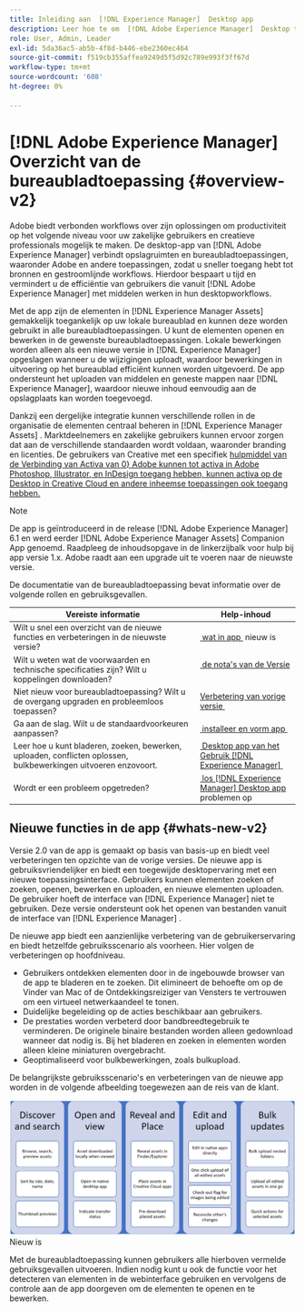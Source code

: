 ```yaml
---
title: Inleiding aan  [!DNL Experience Manager]  Desktop app
description: Leer hoe te om  [!DNL Adobe Experience Manager]  Desktop te gebruiken app om de werkschema's van het activabeheer voor creatieve gebruikers te optimaliseren wanneer het gebruiken van  [!DNL Adobe Experience Manager Assets]  direct van hun Desktop.
role: User, Admin, Leader
exl-id: 5da36ac5-ab5b-4f8d-b446-ebe2360ec464
source-git-commit: f519cb355affea9249d5f5d92c789e993f3ff67d
workflow-type: tm+mt
source-wordcount: '608'
ht-degree: 0%

---
```


# [!DNL Adobe Experience Manager] Overzicht van de bureaubladtoepassing {#overview-v2}

Adobe biedt verbonden workflows over zijn oplossingen om productiviteit op het volgende niveau voor uw zakelijke gebruikers en creatieve professionals mogelijk te maken. De desktop-app van [!DNL Adobe Experience Manager] verbindt opslagruimten en bureaubladtoepassingen, waaronder Adobe en andere toepassingen, zodat u sneller toegang hebt tot bronnen en gestroomlijnde workflows. Hierdoor bespaart u tijd en vermindert u de efficiëntie van gebruikers die vanuit [!DNL Adobe Experience Manager] met middelen werken in hun desktopworkflows.

Met de app zijn de elementen in [!DNL Experience Manager Assets] gemakkelijk toegankelijk op uw lokale bureaublad en kunnen deze worden gebruikt in alle bureaubladtoepassingen. U kunt de elementen openen en bewerken in de gewenste bureaubladtoepassingen. Lokale bewerkingen worden alleen als een nieuwe versie in [!DNL Experience Manager] opgeslagen wanneer u de wijzigingen uploadt, waardoor bewerkingen in uitvoering op het bureaublad efficiënt kunnen worden uitgevoerd. De app ondersteunt het uploaden van middelen en geneste mappen naar [!DNL Experience Manager], waardoor nieuwe inhoud eenvoudig aan de opslagplaats kan worden toegevoegd.

Dankzij een dergelijke integratie kunnen verschillende rollen in de organisatie de elementen centraal beheren in [!DNL Experience Manager Assets] . Marktdeelnemers en zakelijke gebruikers kunnen ervoor zorgen dat aan de verschillende standaarden wordt voldaan, waaronder branding en licenties. De gebruikers van Creative met een specifiek [&#x200B; hulpmiddel van de Verbinding van Activa van 0&rbrace; Adobe kunnen tot activa in Adobe Photoshop, Illustrator, en InDesign toegang hebben, kunnen activa op de Desktop in Creative Cloud en andere inheemse toepassingen ook toegang hebben.](https://business.adobe.com/products/experience-manager/assets/adobe-asset-link.html)

>[!NOTE]
>
>De app is geïntroduceerd in de release [!DNL Adobe Experience Manager] 6.1 en werd eerder [!DNL Adobe Experience Manager Assets] Companion App genoemd. Raadpleeg de inhoudsopgave in de linkerzijbalk voor hulp bij app versie 1.x. Adobe raadt aan een upgrade uit te voeren naar de nieuwste versie.

De documentatie van de bureaubladtoepassing bevat informatie over de volgende rollen en gebruiksgevallen.

| Vereiste informatie | Help-inhoud |
|--- |--- |
| Wilt u snel een overzicht van de nieuwe functies en verbeteringen in de nieuwste versie? | [&#x200B; wat in app &#x200B;](#whats-new-v2) nieuw is |
| Wilt u weten wat de voorwaarden en technische specificaties zijn? Wilt u koppelingen downloaden? | [&#x200B; de nota&#39;s van de Versie &#x200B;](release-notes.md) |
| Niet nieuw voor bureaubladtoepassing? Wilt u de overgang upgraden en probleemloos toepassen? | [&#x200B; Verbetering van vorige versie &#x200B;](install-upgrade.md#upgrade-from-previous-version) |
| Ga aan de slag. Wilt u de standaardvoorkeuren aanpassen? | [&#x200B; installeer en vorm app &#x200B;](install-upgrade.md) |
| Leer hoe u kunt bladeren, zoeken, bewerken, uploaden, conflicten oplossen, bulkbewerkingen uitvoeren enzovoort. | [&#x200B; Desktop app van het Gebruik  [!DNL Experience Manager]  &#x200B;](using-desktop-app.md) |
| Wordt er een probleem opgetreden? | [&#x200B; los  [!DNL Experience Manager]  Desktop app &#x200B;](troubleshoot.md) problemen op |

## Nieuwe functies in de app {#whats-new-v2}

Versie 2.0 van de app is gemaakt op basis van basis-up en biedt veel verbeteringen ten opzichte van de vorige versies. De nieuwe app is gebruiksvriendelijker en biedt een toegewijde desktopervaring met een nieuwe toepassingsinterface. Gebruikers kunnen elementen zoeken of zoeken, openen, bewerken en uploaden, en nieuwe elementen uploaden. De gebruiker hoeft de interface van [!DNL Experience Manager] niet te gebruiken. Deze versie ondersteunt ook het openen van bestanden vanuit de interface van [!DNL Experience Manager] .

De nieuwe app biedt een aanzienlijke verbetering van de gebruikerservaring en biedt hetzelfde gebruiksscenario als voorheen. Hier volgen de verbeteringen op hoofdniveau.

* Gebruikers ontdekken elementen door in de ingebouwde browser van de app te bladeren en te zoeken. Dit elimineert de behoefte om op de Vinder van Mac of de Ontdekkingsreiziger van Vensters te vertrouwen om een virtueel netwerkaandeel te tonen.
* Duidelijke begeleiding op de acties beschikbaar aan gebruikers.
* De prestaties worden verbeterd door bandbreedtegebruik te verminderen. De originele binaire bestanden worden alleen gedownload wanneer dat nodig is. Bij het bladeren en zoeken in elementen worden alleen kleine miniaturen overgebracht.
* Geoptimaliseerd voor bulkbewerkingen, zoals bulkupload.

De belangrijkste gebruiksscenario&#39;s en verbeteringen van de nieuwe app worden in de volgende afbeelding toegewezen aan de reis van de klant.

![&#x200B; wat in [!DNL Experience Manager] Desktop app &#x200B;](assets/aem_desktop_app_usecases_v2.png) Nieuw is

Met de bureaubladtoepassing kunnen gebruikers alle hierboven vermelde gebruiksgevallen uitvoeren. Indien nodig kunt u ook de functie voor het detecteren van elementen in de webinterface gebruiken en vervolgens de controle aan de app doorgeven om de elementen te openen en te bewerken.
